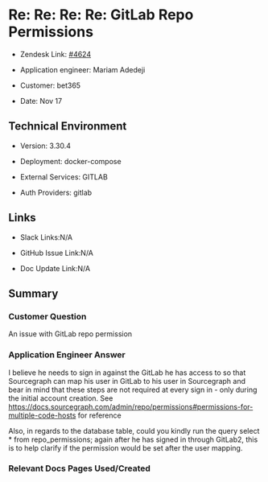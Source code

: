 

# Re: Re: Re: Re: GitLab Repo Permissions <!-- Ticket Title  Hint: include keywords to make it searchable -->



- Zendesk Link: [#4624](https://sourcegraph.zendesk.com/agent/tickets/4624)

- Application engineer: Mariam Adedeji

- Customer: bet365 <!-- Redact if this contains personally identifying information -->

- Date: Nov 17


<!-- Data populated from integration, speak to Ben Gordon or Michael Bali if not working -->

<!-- During Internal team trial, fill missing data manually (we are waiting for all data to sync) -->



## Technical Environment

- Version: 3.30.4​

- Deployment: docker-compose

- External Services: GITLAB

- Auth Providers: gitlab





## Links
<!-- Data for application engineer manual entry -->
- Slack Links:N/A

- GitHub Issue Link:N/A

- Doc Update Link:N/A



## Summary

### Customer Question

An issue with GitLab repo permission


### Application Engineer Answer


I believe he needs to sign in against the GitLab he has access to so that Sourcegraph can map his user in GitLab to his user in Sourcegraph and bear in mind that these steps are not required at every sign in - only during the initial account creation. See https://docs.sourcegraph.com/admin/repo/permissions#permissions-for-multiple-code-hosts for reference

Also, in regards to the database table, could you kindly run the query select * from repo_permissions; again after he has signed in through GitLab2, this is to help clarify if the permission would be set after the user mapping.



### Relevant Docs Pages Used/Created

